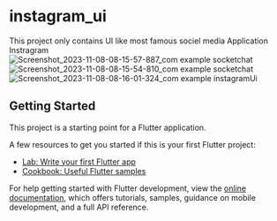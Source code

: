 # instagram_ui

This project only contains UI like most famous sociel media Application Instragram
![Screenshot_2023-11-08-08-15-57-887_com example socketchat](https://github.com/ankitdevbanshi/instagramUi/assets/106897515/b6b87709-8161-4b8a-8b60-11bf0d8cd6ff=500x500 )
![Screenshot_2023-11-08-08-15-54-810_com example socketchat](https://github.com/ankitdevbanshi/instagramUi/assets/106897515/c4620a34-c2f3-4ab1-9a52-f4d24bee6c0a)
![Screenshot_2023-11-08-08-16-01-324_com example instagramUi](https://github.com/ankitdevbanshi/instagramUi/assets/106897515/46c0978f-442c-4329-8b8f-26b6110f0338)
## Getting Started

This project is a starting point for a Flutter application.

A few resources to get you started if this is your first Flutter project:


- [Lab: Write your first Flutter app](https://docs.flutter.dev/get-started/codelab)
- [Cookbook: Useful Flutter samples](https://docs.flutter.dev/cookbook)

For help getting started with Flutter development, view the
[online documentation](https://docs.flutter.dev/), which offers tutorials,
samples, guidance on mobile development, and a full API reference.
